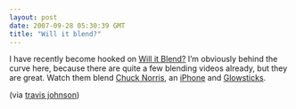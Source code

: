 ```yaml
---
layout: post
date: 2007-09-28 05:30:39 GMT
title: "Will it blend?"
---
```

<p>I have recently become hooked on <a href="http://www.willitblend.com/" title="Will It Blend? | Presented By Blendtec">Will it Blend?</a> I’m obviously behind the curve here, because there are quite a few blending videos already, but they are great. Watch them blend <a href="http://www.willitblend.com/videos.aspx?type=unsafe&amp;video=chuck" title="Will It Blend? | Presented By Blendtec">Chuck Norris</a>, an <a href="http://www.willitblend.com/videos.aspx?type=unsafe&amp;video=iphone" title="Will It Blend? | Presented By Blendtec">iPhone</a> and <a href="http://www.willitblend.com/videos.aspx?type=unsafe&amp;video=glowsticks" title="Will It Blend? | Presented By Blendtec">Glowsticks</a>.</p><p>
 (via <a href="http://www.eightfivethree.com/2007/09/27/will-it-blend/">travis johnson</a>)</p>